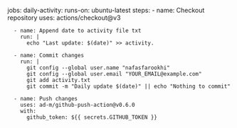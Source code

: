 jobs:
  daily-activity:
    runs-on: ubuntu-latest
    steps:
      - name: Checkout repository
        uses: actions/checkout@v3

      - name: Append date to activity file txt
        run: |
          echo "Last update: $(date)" >> activity.

      - name: Commit changes
        run: |
          git config --global user.name "nafasfarookhi"
          git config --global user.email "YOUR_EMAIL@example.com"
          git add activity.txt
          git commit -m "Daily update $(date)" || echo "Nothing to commit"

      - name: Push changes
        uses: ad-m/github-push-action@v0.6.0
        with:
          github_token: ${{ secrets.GITHUB_TOKEN }}
